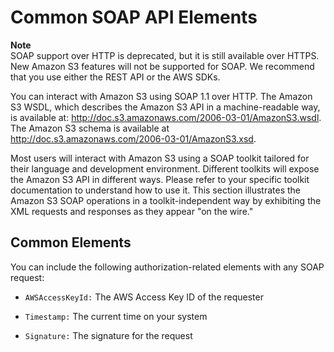 # Common SOAP API Elements<a name="UsingSOAPOperations"></a>

**Note**  
 SOAP support over HTTP is deprecated, but it is still available over HTTPS\. New Amazon S3 features will not be supported for SOAP\. We recommend that you use either the REST API or the AWS SDKs\. 

You can interact with Amazon S3 using SOAP 1\.1 over HTTP\. The Amazon S3 WSDL, which describes the Amazon S3 API in a machine\-readable way, is available at: [http://doc\.s3\.amazonaws\.com/2006\-03\-01/AmazonS3\.wsdl](http://doc.s3.amazonaws.com/2006-03-01/AmazonS3.wsdl)\. The Amazon S3 schema is available at [http://doc\.s3\.amazonaws\.com/2006\-03\-01/AmazonS3\.xsd](http://doc.s3.amazonaws.com/2006-03-01/AmazonS3.xsd)\.

Most users will interact with Amazon S3 using a SOAP toolkit tailored for their language and development environment\. Different toolkits will expose the Amazon S3 API in different ways\. Please refer to your specific toolkit documentation to understand how to use it\. This section illustrates the Amazon S3 SOAP operations in a toolkit\-independent way by exhibiting the XML requests and responses as they appear "on the wire\."

## Common Elements<a name="SOAPCommon"></a>

You can include the following authorization\-related elements with any SOAP request:

+ `AWSAccessKeyId:` The AWS Access Key ID of the requester

+ `Timestamp:` The current time on your system

+ `Signature:` The signature for the request